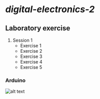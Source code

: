 # _digital-electronics-2_
## Laboratory exercise
1. Session 1
   - Exercise 1
   - Exercise 2
   - Exercise 3
   - Exercise 4
   - Exercise 5
### Arduino
![alt text](https://dynamic-media-cdn.tripadvisor.com/media/photo-o/21/73/10/b5/caption.jpg?w=500&h=400&s=1)
